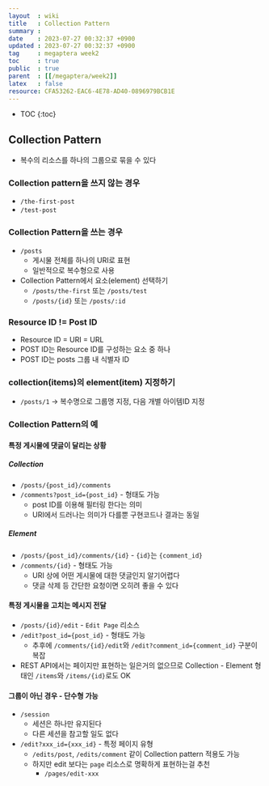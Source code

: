 ```yaml
---
layout  : wiki
title   : Collection Pattern
summary : 
date    : 2023-07-27 00:32:37 +0900
updated : 2023-07-27 00:32:37 +0900
tag     : megaptera week2
toc     : true
public  : true
parent  : [[/megaptera/week2]]
latex   : false
resource: CFA53262-EAC6-4E78-AD40-0896979BCB1E
---
```

* TOC
{:toc}

## Collection Pattern

- 복수의 리소스를 하나의 그룹으로 묶을 수 있다

### Collection pattern을 쓰지 않는 경우

- `/the-first-post`
- `/test-post`

### Collection Pattern을 쓰는 경우

- `/posts`
  - 게시물 전체를 하나의 URI로 표현
  - 일반적으로 복수형으로 사용
- Collection Pattern에서 요소(element) 선택하기
  - `/posts/the-first` 또는 `/posts/test`
  - `/posts/{id}` 또는 `/posts/:id`

### Resource ID != Post ID

- Resource ID = URI = URL
- POST ID는 Resource ID를 구성하는 요소 중 하나
- POST ID는 posts 그룹 내 식별자 ID

### collection(items)의 element(item) 지정하기

- `/posts/1` -> 복수명으로 그룹명 지정, 다음 개별 아이템ID 지정

### Collection Pattern의 예

#### 특정 게시물에 댓글이 달리는 상황

##### Collection

- `/posts/{post_id}/comments`
- `/comments?post_id={post_id}` - 형태도 가능
  - post ID를 이용해 필터링 한다는 의미
  - URI에서 드러나는 의미가 다를뿐 구현코드나 결과는 동일

##### Element

- `/posts/{post_id}/comments/{id}` - `{id}`는 `{comment_id}`
- `/comments/{id}` - 형태도 가능
  - URI 상에 어떤 게시물에 대한 댓글인지 알기어렵다
  - 댓글 삭제 등 간단한 요청이면 오히려 좋을 수 있다

#### 특정 게시물을 고치는 메시지 전달

- `/posts/{id}/edit` - `Edit Page` 리소스
- `/edit?post_id={post_id}` - 형태도 가능
  - 추후에 `/comments/{id}/edit`와 `/edit?comment_id={comment_id}` 구분이 복잡
- REST API에서는 페이지만 표현하는 일은거의 없으므로 Collection - Element 형태인 `/items`와 `/items/{id}`로도 OK

#### 그룹이 아닌 경우 - 단수형 가능

- `/session`
  - 세션은 하나만 유지된다
  - 다른 세션을 참고할 일도 없다
- `/edit?xxx_id={xxx_id}` - 특정 페이지 유형
  - `/edits/post`, `/edits/comment` 같이 Collection pattern 적용도 가능
  - 하지만 edit 보다는 `page` 리소스로 명확하게 표현하는걸 추천
    - `/pages/edit-xxx`
